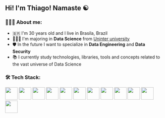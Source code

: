 ## Hi! I'm Thiago! Namaste  ☯

### 👨🏻‍💻 About me:

- 🇧🇷 I'm 30 years old and I live in Brasila, Brazil
- 👨🏻‍🎓 I'm majoring in **Data Science** from [Uninter university](https://portal.uninter.com/) 
- 🛡 In the future I want to specialize in **Data Engineering** and **Data Security**
- 📚 I currently study technologies, libraries, tools and concepts related to the vast universe of Data Science


### 🛠 Tech Stack:

<img src="https://cdn.jsdelivr.net/gh/devicons/devicon/icons/mysql/mysql-plain.svg" height="40" width="40" /> <img src="https://cdn.jsdelivr.net/gh/devicons/devicon/icons/postgresql/postgresql-plain.svg" height="40" width="40" /> <img src="https://cdn.jsdelivr.net/gh/devicons/devicon/icons/microsoftsqlserver/microsoftsqlserver-plain.svg" height="40" width="40" /> <img src="https://cdn.jsdelivr.net/gh/devicons/devicon/icons/mongodb/mongodb-original.svg" height="40" width="40" /> <img src="https://cdn.jsdelivr.net/gh/devicons/devicon/icons/oracle/oracle-original.svg" height="40" width="40"/> <img src="https://cdn.jsdelivr.net/gh/devicons/devicon/icons/amazonwebservices/amazonwebservices-original-wordmark.svg" height="40" width="40" /> <img src="https://cdn.jsdelivr.net/gh/devicons/devicon/icons/azure/azure-original.svg" height="40" width="40" /> <img src="https://cdn.jsdelivr.net/gh/devicons/devicon/icons/googlecloud/googlecloud-original.svg" height="40" width="40" /> <img src="https://cdn.jsdelivr.net/gh/devicons/devicon/icons/python/python-original.svg" height="40" width="40" /> <img src="https://cdn.jsdelivr.net/gh/devicons/devicon/icons/r/r-original.svg" height="40" width="40" /> <img src="https://cdn.jsdelivr.net/gh/devicons/devicon/icons/jupyter/jupyter-original.svg" height="40" widht="40" /> <img src="https://cdn.jsdelivr.net/gh/devicons/devicon/icons/visualstudio/visualstudio-plain.svg" height="40" width="40" />


